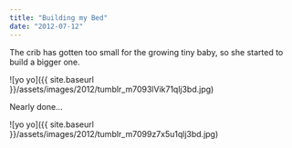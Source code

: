```yaml
---
title: "Building my Bed"
date: "2012-07-12"
---
```


The crib has gotten too small for the growing tiny baby, so she started to build a bigger one.

![yo yo]({{ site.baseurl }}/assets/images/2012/tumblr_m7093lVik71qlj3bd.jpg)

Nearly done…

![yo yo]({{ site.baseurl }}/assets/images/2012/tumblr_m7099z7x5u1qlj3bd.jpg)
